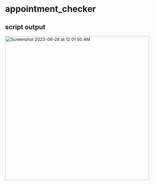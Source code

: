 # appointment_checker

## script output

<img width="472" alt="Screenshot 2023-06-28 at 12 01 50 AM" src="https://github.com/jonncerdas/bcr_citas/assets/20365655/f3eab7fc-3dc8-42e8-aa56-95e14b419b6f">

